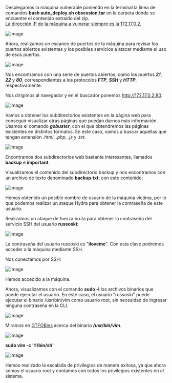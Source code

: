 Desplegamos la máquina vulnerable poniendo en la terminal la línea de comandos **bash auto_deploy.sh obsession.tar** en la carpeta donde se encuentre el contenido extraído del zip.<br>
<ins>La dirección IP de la máquina a vulnerar siempre es la 172.17.0.2.</ins>

  ![image](https://github.com/user-attachments/assets/fd17958f-5233-4e8b-bfef-073509d8eb50)

Ahora, realizamos un escaneo de puertos de la máquina para revisar los puertos abiertos existentes y los posibles servicios a atacar mediante el uso de esos puertos.

  ![image](https://github.com/user-attachments/assets/3eba5a68-7145-4324-9456-442c7b1014ad)

Nos encontramos con una serie de puertos abiertos, como los puertos ***21***, ***22*** y ***80***, correspondientes a los protocolos ***FTP***, ***SSH*** y ***HTTP***, respectivamente.

Nos dirigimos al navegador y en el buscador ponemos http://172.17.0.2:80.

  ![image](https://github.com/user-attachments/assets/b7487d17-c2e9-4086-ac1e-b1708c7629f1)

Vamos a obtener los subdirectorios existentes en la página web para conseguir visualizar otras páginas que puedan darnos más información.
Usamos el comando ***gobuster***, con el que obtendremos las páginas existentes en distintos formatos. En este caso, vamos a buscar aquellas que tengan extensión .*html*, .*php*, .*js* y .*txt*.

  ![image](https://github.com/user-attachments/assets/a972fe5d-5e0c-42f8-9388-af3891930e30)

Encontramos dos subdirectorios web bastante interesantes, llamados **backup** e **important**.

Visualizamos el contenido del subdirectorio backup y nos encontramos con un archivo de texto denominado **backup.txt**, con este contenido:

  ![image](https://github.com/user-attachments/assets/e66eecf9-423f-4f8f-8c6f-037d53de4b89)

Hemos obtenido un posible nombre de usuario de la máquina víctima, por lo que podemos realizar un ataque Hydra para obtener la contraseña de este usuario.

Realizamos un ataque de fuerza bruta para obtener la contraseña del servicio SSH del usuario **russoski**:

  ![image](https://github.com/user-attachments/assets/16dc1f21-b02d-4f5d-92c3-9dcaced68833)

La contraseña del usuario russoski es "**iloveme**". Con esta clave podremos acceder a la máquina mediante SSH.

Nos conectamos por SSH:

  ![image](https://github.com/user-attachments/assets/f8e81678-753d-4fd4-b06e-40b5858513bf)

Hemos accedido a la máquina.

Ahora, visualizamos con el comando **sudo -l** los archivos binarios que puede ejecutar el usuario. En este caso, el usuario "russoski" puede ejecutar el binario /usr/bin/vim como usuario root, sin necesidad de ingresar ninguna contraseña en la CLI.

  ![image](https://github.com/user-attachments/assets/1f2f9aad-9ea9-447a-b249-2180e270e034)

Miramos en [GTFOBins](https://gtfobins.github.io/) acerca del binario ***/usr/bin/vim***.

  ![image](https://github.com/user-attachments/assets/e3109543-0a32-4483-a012-fc50d964ec31)

**sudo vim -c ':!/bin/sh'**

  ![image](https://github.com/user-attachments/assets/6e4a22d1-b3dc-40f7-97ff-aa6f616a2d0c)

Hemos realizado la escalada de privilegios de manera exitosa, ya que ahora somos el usuario root y contamos con todos los privilegios existentes en el sistema.

